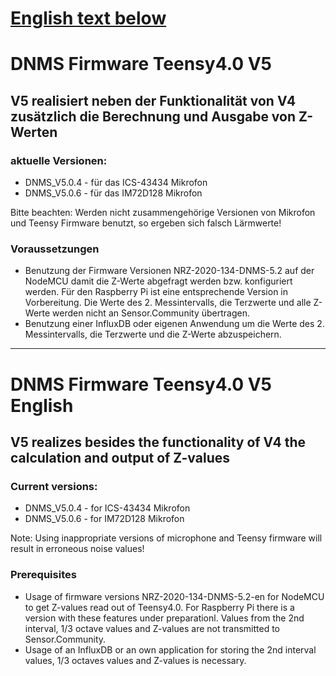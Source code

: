# [English text below](#dnms-firmware-teensy40-v5-english)

# DNMS Firmware Teensy4.0 V5

## V5 realisiert neben der Funktionalität von V4 zusätzlich die Berechnung und Ausgabe von Z-Werten

### aktuelle Versionen:

- DNMS_V5.0.4 - für das ICS-43434 Mikrofon
- DNMS_V5.0.6 - für das IM72D128 Mikrofon

Bitte beachten: Werden nicht zusammengehörige Versionen von Mikrofon und Teensy Firmware benutzt, so ergeben sich falsch Lärmwerte!

### Voraussetzungen

- Benutzung der Firmware Versionen NRZ-2020-134-DNMS-5.2 auf der NodeMCU damit die Z-Werte abgefragt werden bzw. konfiguriert werden. Für den Raspberry Pi ist eine entsprechende Version in Vorbereitung. Die Werte des 2. Messintervalls, die Terzwerte und alle Z-Werte werden nicht an Sensor.Community übertragen.
- Benutzung einer InfluxDB oder eigenen Anwendung um die Werte des 2. Messintervalls, die Terzwerte und die Z-Werte abzuspeichern.



------------------------------------------------------------------------


# DNMS Firmware Teensy4.0 V5 English

## V5 realizes besides the functionality of V4 the calculation and output of Z-values 

### Current versions:

- DNMS_V5.0.4 - for ICS-43434 Mikrofon
- DNMS_V5.0.6 - for IM72D128 Mikrofon

Note: Using inappropriate versions of microphone and Teensy firmware will result in erroneous noise values!

### Prerequisites

- Usage of firmware versions NRZ-2020-134-DNMS-5.2-en for NodeMCU to get  Z-values read out of Teensy4.0. For Raspberry Pi there is a version with these features under preparationl. Values from the 2nd interval, 1/3 octave values and Z-values are not transmitted to Sensor.Community.
- Usage of an InfluxDB or an own application for storing the 2nd interval values, 1/3 octaves values and Z-values is necessary.


